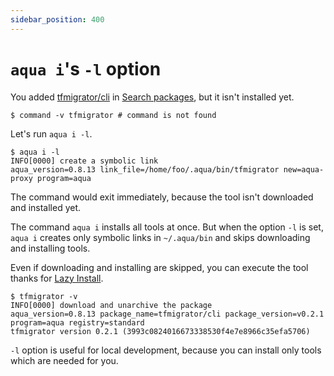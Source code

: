 ```yaml
---
sidebar_position: 400
---
```


# `aqua i`'s `-l` option

You added [tfmigrator/cli](https://github.com/tfmigrator/cli) in [Search packages](search-packages), but it isn't installed yet.

```console
$ command -v tfmigrator # command is not found

```

Let's run `aqua i -l`.

```console
$ aqua i -l
INFO[0000] create a symbolic link                        aqua_version=0.8.13 link_file=/home/foo/.aqua/bin/tfmigrator new=aqua-proxy program=aqua
```

The command would exit immediately, because the tool isn't downloaded and installed yet.

The command `aqua i` installs all tools at once.
But when the option `-l` is set, `aqua i` creates only symbolic links in `~/.aqua/bin` and skips downloading and installing tools.

Even if downloading and installing are skipped, you can execute the tool thanks for [Lazy Install](lazy-install).

```console
$ tfmigrator -v
INFO[0000] download and unarchive the package            aqua_version=0.8.13 package_name=tfmigrator/cli package_version=v0.2.1 program=aqua registry=standard
tfmigrator version 0.2.1 (3993c0824016673338530f4e7e8966c35efa5706)
```

`-l` option is useful for local development, because you can install only tools which are needed for you.
